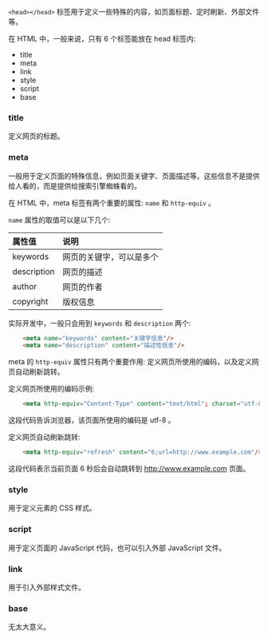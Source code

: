 
`<head></head>` 标签用于定义一些特殊的内容，如页面标题、定时刷新、外部文件等。

在 HTML 中，一般来说，只有 6 个标签能放在 head 标签内:
* title
* meta
* link
* style
* script
* base


### title

定义网页的标题。

### meta

一般用于定义页面的特殊信息，例如页面关键字、页面描述等。这些信息不是提供给人看的，而是提供给搜索引擎蜘蛛看的。

在 HTML 中，meta 标签有两个重要的属性: `name` 和 `http-equiv` 。

`name` 属性的取值可以是以下几个:

| 属性值 | 说明 |
|:------|:-----|
| keywords | 网页的关键字，可以是多个 |
| description | 网页的描述 |
| author | 网页的作者 |
| copyright | 版权信息 |

实际开发中，一般只会用到 `keywords` 和 `description` 两个:
```html
    <meta name="keywords" content="关键字信息"/>
    <meta name="description" content="描述性信息"/>
```

meta 的 `http-equiv` 属性只有两个重要作用: 定义网页所使用的编码，以及定义网页自动刷新跳转。

定义网页所使用的编码示例:
```html
    <meta http-equiv="Content-Type" content="text/html"; charset="utf-8"/>
```
这段代码告诉浏览器，该页面所使用的编码是 utf-8 。

定义网页自动刷新跳转:
```html
    <meta http-equiv="refresh" content="6;url=http://www.example.com"/>
```
这段代码表示当前页面 6 秒后会自动跳转到 http://www.example.com 页面。

### style

用于定义元素的 CSS 样式。

### script

用于定义页面的 JavaScript 代码，也可以引入外部 JavaScript 文件。

### link

用于引入外部样式文件。

### base

无太大意义。
